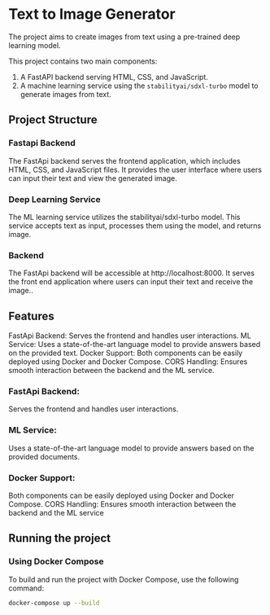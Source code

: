 
# Text to Image Generator

The project aims to create images from text using a pre-trained deep learning model.

This project contains two main components:
1. A FastAPI backend serving HTML, CSS, and JavaScript.
2. A machine learning service using the `stabilityai/sdxl-turbo` model to generate images from text.

## Project Structure

### Fastapi Backend
The FastApi backend serves the frontend application, which includes HTML, CSS, and JavaScript files. It provides the user interface where users can input their text and view the generated image.

### Deep Learning Service
The ML learning service utilizes the stabilityai/sdxl-turbo model. This service accepts text as input, processes them using the model, and returns image.


### Backend
The FastApi backend will be accessible at http://localhost:8000. It serves the front end application where users can input their text and receive the image..


## Features
FastApi Backend: Serves the frontend and handles user interactions.
ML Service: Uses a state-of-the-art language model to provide answers based on the provided text.
Docker Support: Both components can be easily deployed using Docker and Docker Compose.
CORS Handling: Ensures smooth interaction between the backend and the ML service.


### FastApi Backend: 
Serves the frontend and handles user interactions.
### ML Service: 
Uses a state-of-the-art language model to provide answers based on the provided documents.
### Docker Support: 
Both components can be easily deployed using Docker and Docker Compose.
CORS Handling: Ensures smooth interaction between the backend and the ML service

## Running the project


### Using Docker Compose

To build and run the project with Docker Compose, use the following command:

```bash
docker-compose up --build
```
